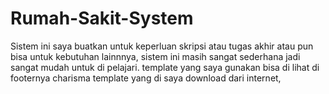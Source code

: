 # Rumah-Sakit-System
Sistem ini saya buatkan untuk keperluan skripsi atau tugas akhir atau pun bisa untuk kebutuhan lainnnya, sistem ini masih sangat
sederhana jadi sangat mudah untuk di pelajari. template yang saya gunakan bisa di lihat di footernya charisma template yang di saya download dari internet, 
